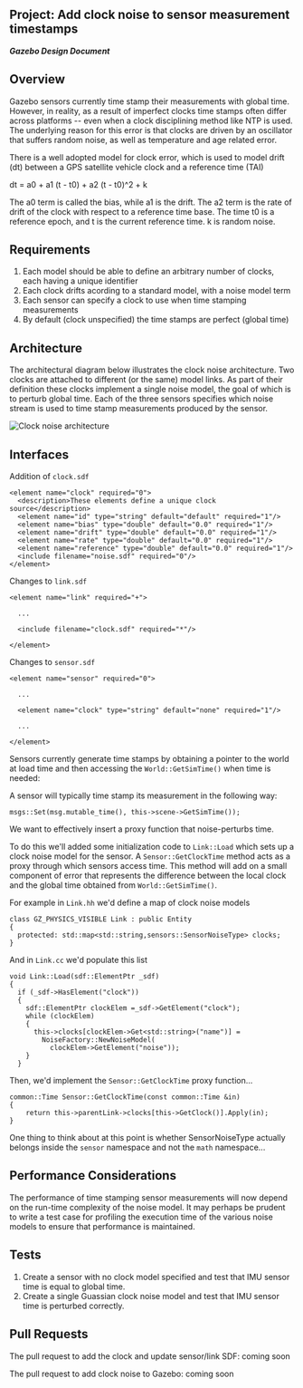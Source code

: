 ## Project: Add clock noise to sensor measurement timestamps
***Gazebo Design Document***

## Overview ##

Gazebo sensors currently time stamp their measurements with global time. 
However, in reality, as a result of imperfect clocks time stamps often differ 
across platforms -- even when a clock disciplining method like NTP is used. 
The underlying reason for this error is that clocks are driven by an oscillator 
that suffers random noise, as well as temperature and age related error.

There is a well adopted model for clock error, which is used to model drift (dt)
between a GPS satellite vehicle clock and a reference time (TAI)

  dt = a0 + a1 (t - t0) + a2 (t - t0)^2 + k

The a0 term is called the bias, while a1 is the drift. The a2 term is the rate
of drift of the clock with respect to a reference time base. The time t0 is a
reference epoch, and t is the current reference time. k is random noise.

## Requirements ##

1. Each model should be able to define an arbitrary number of clocks, each 
   having a unique identifier
2. Each clock drifts acording to a standard model, with a noise model term
3. Each sensor can specify a clock to use when time stamping measurements
4. By default (clock unspecified) the time stamps are perfect (global time)

## Architecture ##

The architectural diagram below illustrates the clock noise architecture. Two 
clocks are attached to different (or the same) model links. As part of their 
definition these clocks implement a single noise model, the goal of which is 
to perturb global time. Each of the three sensors specifies which noise stream 
is used to time stamp measurements produced by the sensor.

![Clock noise architecture](https://bytebucket.org/asymingt/gazebo_design/raw/64c4864a193551098cd0fb4e7ae1edc4269c7608/improve_sensors/clocknoise.png "Clock noise architecture")

## Interfaces ##

Addition of ```clock.sdf```

```
<element name="clock" required="0">
  <description>These elements define a unique clock source</description>
  <element name="id" type="string" default="default" required="1"/>
  <element name="bias" type="double" default="0.0" required="1"/>
  <element name="drift" type="double" default="0.0" required="1"/>
  <element name="rate" type="double" default="0.0" required="1"/>
  <element name="reference" type="double" default="0.0" required="1"/>
  <include filename="noise.sdf" required="0"/>
</element>
```

Changes to ```link.sdf```

```
<element name="link" required="+">

  ...

  <include filename="clock.sdf" required="*"/>

</element>

```

Changes to ```sensor.sdf```

```
<element name="sensor" required="0">

  ...

  <element name="clock" type="string" default="none" required="1"/>

  ...

</element>
```

Sensors currently generate time stamps by obtaining a pointer to the world at 
load time and then accessing the ```World::GetSimTime()``` when time is needed: 

A sensor will typically time stamp its measurement in the following way:

```
msgs::Set(msg.mutable_time(), this->scene->GetSimTime());
```

We want to effectively insert a proxy function that noise-perturbs time.

To do this we'll added some initialization code to ```Link::Load``` which sets
up a clock noise model for the sensor. A ```Sensor::GetClockTime``` method acts
as a proxy through which sensors access time. This method will add on a small
component of error that represents the difference between the local clock and
the global time obtained from ```World::GetSimTime()```.

For example in ```Link.hh``` we'd define a map of clock noise models

```
class GZ_PHYSICS_VISIBLE Link : public Entity
{
  protected: std::map<std::string,sensors::SensorNoiseType> clocks;
} 

```

And in ```Link.cc``` we'd populate this list

```
void Link::Load(sdf::ElementPtr _sdf)
{
  if (_sdf->HasElement("clock"))
  {
    sdf::ElementPtr clockElem =_sdf->GetElement("clock");
    while (clockElem)
    {
      this->clocks[clockElem->Get<std::string>("name")] =
        NoiseFactory::NewNoiseModel(
          clockElem->GetElement("noise"));
    }
  }

```

Then, we'd implement the ```Sensor::GetClockTime``` proxy function...

```
common::Time Sensor::GetClockTime(const common::Time &in)
{
    return this->parentLink->clocks[this->GetClock()].Apply(in);
}

```

One thing to think about at this point is whether SensorNoiseType actually 
belongs inside the ```sensor``` namespace and not the ```math``` namespace...

## Performance Considerations ##

The performance of time stamping sensor measurements will now depend on the 
run-time complexity of the noise model. It may perhaps be prudent to write 
a test case for profiling the execution time of the various noise models to 
ensure that performance is maintained.

## Tests ##

1. Create a sensor with no clock model specified and test that IMU sensor time 
   is equal to global time.
1. Create a single Guassian clock noise model and test that IMU sensor time 
  is perturbed correctly.

## Pull Requests ##

The pull request to add the clock and update sensor/link SDF: coming soon

The pull request to add clock noise to Gazebo: coming soon